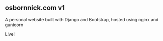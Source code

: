 ## osbornnick.com v1

A personal website built with Django and Bootstrap, hosted using nginx and gunicorn


Live!

